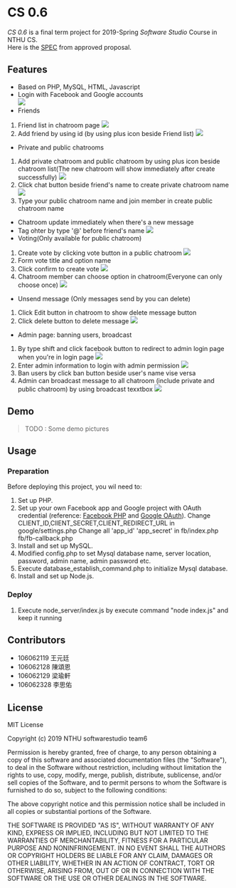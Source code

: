 # CS 0.6

*CS 0.6* is a final term project for 2019-Spring *Software Studio* Course in NTHU CS.  
Here is the [SPEC](https://hackmd.io/eKbYWhuwT_qhxavD3OAUPQ?view) from approved proposal.  

## Features
- Based on PHP, MySQL, HTML, Javascript  
- Login with Facebook and Google accounts  
![](./readme_image/login_page.png)  
- Friends
1. Friend list in chatroom page
![](./readme_image/friend_list.png)
2. Add friend by using id (by using plus icon beside Friend list)
![](./readme_image/add_friend.png)
- Private and public chatrooms
1. Add private chatroom and public chatroom by using plus icon beside chatroom list(The new chatroom will show immediately after create successfully)
![](./readme_image/add_private.png)
2. Click chat button beside friend's name to create private chatroom name
![](./readme_image/add_public.png)
3. Type your public chatroom name and join member in create public chatroom name
- Chatroom update immediately when there's a new message
- Tag ohter by type '@' before friend's name
![](./readme_image/tag.png)
- Voting(Only available for public chatroom)
1. Create vote by clicking vote button in a public chatroom
![](./readme_image/vote_button.png)
2. Form vote title and option name
3. Click confirm to create vote
![](./readme_image/create_vote.png)
4. Chatroom member can choose option in chatroom(Everyone can only choose once)
![](./readme_image/vote.png)
- Unsend message (Only messages send by you can delete)
1. Click Edit button in chatroom to show delete message button
2. Click delete button to delete message
![](./readme_image/delete_message.png)
- Admin page: banning users, broadcast
1. By type shift and click facebook button to redirect to admin login page when you're in login page
![](./readme_image/gotoadmin.png)
2. Enter admin information to login with admin permission
![](./readme_image/admininformation.png)
3. Ban users by click ban button beside user's name vise versa
4. Admin can broadcast message to all chatroom (include private and public chatroom) by using broadcast texxtbox
![](./readme_image/admin_page.png)

## Demo

> TODO : Some demo pictures

## Usage

### Preparation
Before deploying this project, you wil need to:  
1. Set up PHP.
2. Set up your own Facebook app and Google project with OAuth credential
    (reference: [Facebook PHP] and [Google OAuth]).
    Change CLIENT_ID,ClIENT_SECRET,CLIENT_REDIRECT_URL in google/settings.php
    Change all 'app_id' 'app_secret' in fb/index.php fb/fb-callback.php
3. Install and set up MySQL.
4. Modified config.php to set Mysql database name, server location, password, admin name, admin password etc.
5. Execute database\_establish\_command.php to initialize Mysql database.
6. Install and set up Node.js.

### Deploy
1. Execute node\_server/index.js by execute command "node index.js" and keep it running

## Contributors

- 106062119 王元廷
- 106062128 陳頌恩
- 106062129 梁瑜軒
- 106062328 李思佑

## License
MIT License

Copyright (c) 2019 NTHU softwarestudio team6

Permission is hereby granted, free of charge, to any person obtaining a copy
of this software and associated documentation files (the "Software"), to deal
in the Software without restriction, including without limitation the rights
to use, copy, modify, merge, publish, distribute, sublicense, and/or sell
copies of the Software, and to permit persons to whom the Software is
furnished to do so, subject to the following conditions:

The above copyright notice and this permission notice shall be included in all
copies or substantial portions of the Software.

THE SOFTWARE IS PROVIDED "AS IS", WITHOUT WARRANTY OF ANY KIND, EXPRESS OR
IMPLIED, INCLUDING BUT NOT LIMITED TO THE WARRANTIES OF MERCHANTABILITY,
FITNESS FOR A PARTICULAR PURPOSE AND NONINFRINGEMENT. IN NO EVENT SHALL THE
AUTHORS OR COPYRIGHT HOLDERS BE LIABLE FOR ANY CLAIM, DAMAGES OR OTHER
LIABILITY, WHETHER IN AN ACTION OF CONTRACT, TORT OR OTHERWISE, ARISING FROM,
OUT OF OR IN CONNECTION WITH THE SOFTWARE OR THE USE OR OTHER DEALINGS IN THE
SOFTWARE.


[Facebook PHP]: https://developers.facebook.com/docs/reference/php  
[Google OAuth]: https://developers.google.com/api-client-library/php/auth/web-app#protectauthcode
